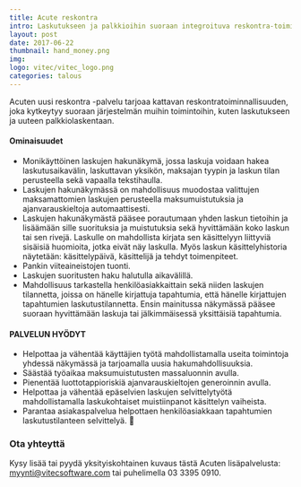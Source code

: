 ```yaml
---
title: Acute reskontra
intro: Laskutukseen ja palkkioihin suoraan integroituva reskontra-toiminnallisuus
layout: post
date: 2017-06-22
thumbnail: hand_money.png
img: 
logo: vitec/vitec_logo.png
categories: talous
---
```

Acuten uusi reskontra -palvelu tarjoaa kattavan reskontratoiminnallisuuden, joka kytkeytyy suoraan järjestelmän muihin toimintoihin, kuten laskutukseen ja uuteen palkkiolaskentaan.

#### Ominaisuudet

- Monikäyttöinen laskujen hakunäkymä, jossa laskuja voidaan hakea laskutusaikavälin, laskuttavan yksikön, maksajan tyypin ja laskun tilan perusteella sekä vapaalla tekstihaulla. 
- Laskujen hakunäkymässä on mahdollisuus muodostaa valittujen maksamattomien laskujen perusteella maksumuistutuksia ja ajanvarauskieltoja automaattisesti.
- Laskujen hakunäkymästä pääsee porautumaan yhden laskun tietoihin ja lisäämään sille suorituksia ja muistutuksia sekä hyvittämään koko laskun tai sen rivejä. Laskulle on mahdollista kirjata sen käsittelyyn liittyviä sisäisiä huomioita, jotka eivät näy laskulla. Myös laskun käsittelyhistoria näytetään: käsittelypäivä, käsittelijä ja tehdyt toimenpiteet. 
- Pankin viiteaineistojen tuonti.
- Laskujen suoritusten haku halutulla aikavälillä.
- Mahdollisuus tarkastella henkilöasiakkaittain sekä niiden laskujen tilannetta, joissa on hänelle kirjattuja tapahtumia, että hänelle kirjattujen tapahtumien laskutustilannetta. Ensin mainitussa näkymässä pääsee suoraan hyvittämään laskuja tai jälkimmäisessä yksittäisiä tapahtumia.

#### PALVELUN HYÖDYT

- Helpottaa ja vähentää käyttäjien työtä mahdollistamalla useita toimintoja yhdessä näkymässä ja tarjoamalla uusia hakumahdollisuuksia.
- Säästää työaikaa maksumuistutusten massaluonnin avulla.
- Pienentää luottotappioriskiä ajanvarauskieltojen generoinnin avulla.  
- Helpottaa ja vähentää epäselvien laskujen selvittelytyötä mahdollistamalla laskukohtaiset muistiinpanot käsittelyn vaiheista.
- Parantaa asiakaspalvelua helpottaen henkilöasiakkaan tapahtumien laskutustilanteen selvittelyä.

### Ota yhteyttä

Kysy lisää tai pyydä yksityiskohtainen kuvaus tästä Acuten lisäpalvelusta: 
[myynti@vitecsoftware.com](mailto://myynti@vitecsoftware.com) tai puhelimella 03 3395 0910.